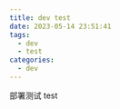 ```yaml
---
title: dev test
date: 2023-05-14 23:51:41
tags:
  - dev
  - test
categories:
  - dev
---
```

部署测试 test
